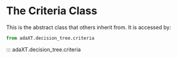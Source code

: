 # The Criteria Class
This is the abstract class that others inherit from. It is accessed by:
```python
from adaXT.decision_tree.criteria

```

::: adaXT.decision_tree.criteria